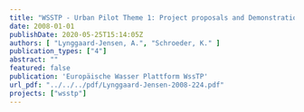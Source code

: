 ```yaml
---
title: "WSSTP - Urban Pilot Theme 1: Project proposals and Demonstration Sites. Managing rain events and flooding in urban areas"
date: 2008-01-01
publishDate: 2020-05-25T15:14:05Z
authors: [ "Lynggaard-Jensen, A.", "Schroeder, K." ]
publication_types: ["4"]
abstract: ""
featured: false
publication: 'Europäische Wasser Plattform WssTP'
url_pdf: "../../../pdf/Lynggaard-Jensen-2008-224.pdf"
projects: ["wsstp"]
---
```


